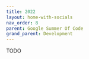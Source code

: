 ```yaml
---
title: 2022
layout: home-with-socials
nav_order: 8
parent: Google Summer Of Code
grand_parent: Development
---
```


TODO
